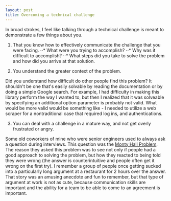 ```yaml
---
layout: post
title: Overcoming a technical challenge
---
```


In broad strokes, I feel like talking through a technical challenge is meant to demonstrate a few things about you.

1. That you know how to effectively communicate the challenge that you were facing. 
⋅⋅* What were you trying to accomplish?
⋅⋅* Why was it difficult to accomplish? 
⋅⋅* What steps did you take to solve the problem and how did you arrive at that solution.

2. You understand the greater context of the problem. 



Did you understand how difficult do other people find this problem? It shouldn't be one that's easily solvable by reading the documentation or by doing a simple Google search. For example, I had difficulty in making this library perform the way I wanted to, but then I realized that it was solveable by specifying an additional option parameter is probably not valid. What would be more valid would be something like - I needed to utilize a web scraper for a nontraditional case that required log ins, and authentications. 


3. You can deal with a challenge in a mature way, and not get overly frustrated or angry.


Some old coworkers of mine who were senior engineers used to always ask a question during interviews. This question was the  [Monty Hall Problem](https://en.wikipedia.org/wiki/Monty_Hall_problem "Monty Hall Problem"). The reason they asked this problem was to see not only if people had a good approach to solving the problem, but how they reacted to being told they were wrong (the answer is counterintuitive and people often get it wrong on the first try). I remember a group of people once getting sucked into a particularly long argument at a restaurant for 2 hours over the answer. That story was an amusing anecdote and fun to remember, but that type of argument at work is not as cute, because communication skills are important and the ability for a team to be able to come to an agreement is important.  
